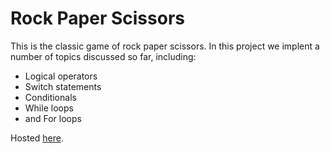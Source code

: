 # Rock Paper Scissors
This is the classic game of rock paper scissors.
In this project we implent a number of topics discussed so far, including:
<ul> 
    <li>Logical operators</li>
    <li>Switch statements</li>
    <li>Conditionals</li>
    <li>While loops</li>
    <li>and For loops</li>
</ul>


Hosted <a href="https://whiskey-hotel.github.io/rock-paper-scissors/">here</a>.

